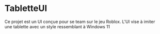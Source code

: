 # TabletteUI
Ce projet est un UI conçue pour se team sur le jeu Roblox. L'UI vise à imiter une tablette  avec un style ressemblant à Windows 11
